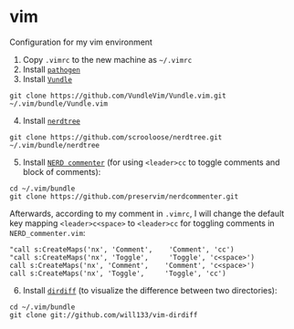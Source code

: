 # vim
Configuration for my vim environment

1. Copy `.vimrc` to the new machine as `~/.vimrc` 
2. Install [`pathogen`](https://www.vim.org/scripts/script.php?script_id=2332)
3. Install [`Vundle`](https://github.com/VundleVim/Vundle.vim)
```
git clone https://github.com/VundleVim/Vundle.vim.git ~/.vim/bundle/Vundle.vim
```
4. Install [`nerdtree`](https://github.com/scrooloose/nerdtree) 
```
git clone https://github.com/scrooloose/nerdtree.git ~/.vim/bundle/nerdtree
```
5. Install [`NERD commenter`](https://github.com/preservim/nerdcommenter) (for using `<leader>cc` to toggle comments and block of comments): 
```
cd ~/.vim/bundle 
git clone https://github.com/preservim/nerdcommenter.git
```
Afterwards, according to my comment in `.vimrc`, I will change the default key mapping `<leader>c<space>` to `<leader>cc` for toggling comments in `NERD_commenter.vim`: 
```
"call s:CreateMaps('nx', 'Comment',    'Comment', 'cc') 
"call s:CreateMaps('nx', 'Toggle',     'Toggle', 'c<space>') 
call s:CreateMaps('nx', 'Comment',    'Comment', 'c<space>') 
call s:CreateMaps('nx', 'Toggle',     'Toggle', 'cc')
```
6. Install [`dirdiff`](https://github.com/will133/vim-dirdiff) (to visualize the difference between two directories):  
```
cd ~/.vim/bundle
git clone git://github.com/will133/vim-dirdiff
```

